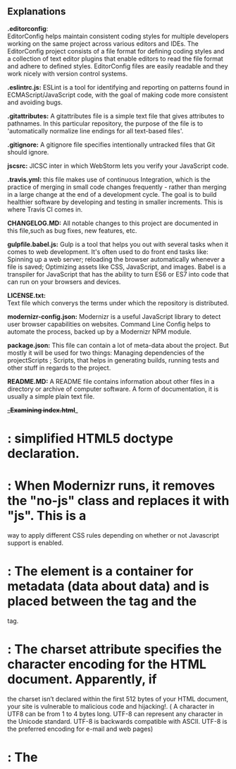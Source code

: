 ## Explanations

**.editorconfig**:  
EditorConfig helps maintain consistent coding styles for multiple developers working on the same project across various
editors and IDEs. The EditorConfig project consists of a file format for defining coding styles and a collection of text
editor plugins that enable editors to read the file format and adhere to defined styles. EditorConfig files are easily 
readable and they work nicely with version control systems.

**.eslintrc.js:**
ESLint is a tool for identifying and reporting on patterns found in ECMAScript/JavaScript code, with the goal of making 
code more consistent and avoiding bugs. 

**.gitattributes:**
A gitattributes file is a simple text file that gives attributes to pathnames. In this particular repository,
the purpose of the file is to 'automatically normalize line endings for all text-based files'.

**.gitignore:**
A gitignore file specifies intentionally untracked files that Git should ignore.

**jscsrc:**
JlCSC inter in which WebStorm lets you verify your JavaScript code.

**.travis.yml:**
this file makes use of continuous Integration, which is the practice of merging in small code changes frequently -
rather than merging in a large change at the end of a development cycle. The goal is to build healthier software by
developing and testing in smaller increments. This is where Travis CI comes in.

**CHANGELOG.MD:**
All notable changes to this project are documented in this file,such as bug fixes, new features, etc.

**gulpfile.babel.js:**
Gulp is a tool that helps you out with several tasks when it comes to web development. It's often used to do front end 
tasks like: Spinning up a web server; reloading the browser automatically whenever a file is saved; Optimizing assets 
like CSS, JavaScript, and images. Babel is a transpiler for JavaScript that has the ability to turn ES6 or ES7 into 
code that can run on your browsers and devices.

**LICENSE.txt:**                      
Text file which converys the terms under which the repository is distributed.

**modernizr-config.json:**
Modernizr is a useful JavaScript library to detect user browser capabilities on websites. Command Line Config helps to
automate the process, backed up by a Modernizr NPM module. 

**package.json:**
This file can contain a lot of meta-data about the project. But mostly it will be used for two things:
Managing dependencies of the projectScripts ; Scripts, that helps in generating builds, running tests and other stuff
in regards to the project.

**README.MD:** A README file contains information about other files in a directory or archive of computer software. 
A form of documentation, it is usually a simple plain text file.

~~_**Examining index.html**~~_
# <!doctype html> : simplified HTML5 doctype declaration.

# <html class="no-js" lang=""> : When Modernizr runs, it removes the "no-js" class and replaces it with "js". This is a
way to apply different CSS rules depending on whether or not Javascript support is enabled.

# <head>: The <head> element is a container for metadata (data about data) and is placed between the <html> tag and the
<body> tag.

# <meta charset="utf-8">: The charset attribute specifies the character encoding for the HTML document. Apparently, if
the charset isn’t declared within the first 512 bytes of your HTML document, your site is vulnerable to malicious code
and hijacking!. ( 	A character in UTF8 can be from 1 to 4 bytes long. UTF-8 can represent any character in the
Unicode standard. UTF-8 is backwards compatible with ASCII. UTF-8 is the preferred encoding for e-mail and web pages)

# <title></title>: The <title> element defines the title of the document, and is required in all HTML/XHTML documents.
The <title> element: defines a title in the browser tab; provides a title for the page when it is added to favorites;
displays a title for the page in search engine results

# <meta name="description" content="">: The meta description is a snippet of up to about 155 characters – a tag in HTML:
which summarizes a page's content. Search engines show the meta description in search results mostly when the
searched-for phrase is within the description.

# <meta name="viewport" content="width=device-width, initial-scale=1">": Used for responsive site or site for mobile;
It’s basically a message to the mobile browser that says, “Render me differently, I’m designed for mobile screens too!”

# <link rel="manifest" href="site.webmanifest">:  
The web app manifest provides information about an application (such as its name, author, icon, and description) in a 
JSON text file. The manifest informs details for websites installed on the homescreen of a device, providing users with
quicker access and a richer experience. Web app manifests are part of a collection of web technologies called
progressive web apps, which are websites that can be installed to a device’s homescreen without an app store, along 
with other capabilities like working offline and receiving push notifications.

# <link rel="apple-touch-icon" href="icon.png">: specifies an icn for the entire websie (every page on the website).

# <!-- Place favicon.ico in the root directory -->: Favicon stands for "Favorites Icon". It's the little icon beside your 
site's name in the favorites list, before the URL  in the address bar and bookmarks folder and as a bookmarked website
on the desktop in some operating systems. This line of code specifies for the favicon to go in the root directory.

# <link rel="stylesheet" href="css/normalize.css">: “Normalize.css makes browsers render all elements more consistently                    
 and in line with modern standards.  It precisely targets only the styles that need normalizing.”

# <link rel="stylesheet" href="css/main.css">: The <link> tag defines a link between a document and an external resource.
The <link> tag is used to link to external style sheets.

# <meta name="theme-color" content="#fafafa">: Selects the theme color of website.

# </head>: Puts an end to the start of <head> explained earlier. 

# <body>: The <body> tag defines the document's body.
The <body> element contains all the contents of an HTML document, such as text, hyperlinks, images, tables, lists, etc.

# <!--[if IE]>
    <p class="browserupgrade">You are using an <strong>outdated</strong> browser.
     Please <a href="https://browsehappy.com/">upgrade your browser</a> to improve your experience and security.</p>
  <![endif]--> :Informs site visitor that their choice of browser is antiquated/outdated.

# <!-- Add your site or application content here -->: Allows user to input their application content.


# <p>Hello world! This is HTML5 Boilerplate.</p> : Text within a parragraph.

# <script src="js/vendor/modernizr-{{MODERNIZR_VERSION}}.min.js"></script>
<script src="https://code.jquery.com/jquery-{{JQUERY_VERSION}}.min.js" integrity="{{JQUERY_SRI_HASH}}" crossorigin="anonymous"></script>
<script>window.jQuery || document.write('<script src="js/vendor/jquery-{{JQUERY_VERSION}}.min.js"><\/script>')</script>
<script src="js/plugins.js"></script>
<script src="js/main.js"></script>: 
Modernizr is a small piece of JavaScript code that automatically detects the availability of next-generation web
technologies in your user's browsers. Rather than blacklisting entire ranges of browsers based on “UA sniffing,”
Modernizr uses feature detection to allow you to easily tailor your user's experiences based on the actual capabilities 
of their browser.

# <!-- Google Analytics: change UA-XXXXX-Y to be your site's ID. -->
  <script>
    window.ga = function () { ga.q.push(arguments) }; ga.q = []; ga.l = +new Date;
    ga('create', 'UA-XXXXX-Y', 'auto'); ga('send', 'pageview')
  </script>
<script src="https://www.google-analytics.com/analytics.js" async defer></script>:
This code implements Google Analytics to your website which is a free Web analytics service that provides statistics 
and basic analytical tools for search engine optimization(SEO) and marketing purposes.

# </body> : end of visible content of document.

# </html>: closing tag for HTML doc.



